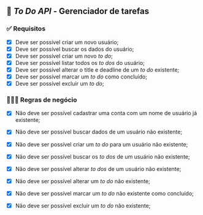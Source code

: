 ## 📃 *To Do API* - Gerenciador de tarefas

###  ✅ Requisitos

- [x] Deve ser possível criar um novo usuário;
- [x] Deve ser possível buscar os dados do usuário;
- [x] Deve ser possível criar um novo *to do*;
- [x] Deve ser possível listar todos os *to dos* do usuário;
- [x] Deve ser possível alterar o title e deadline de um *to do* existente;
- [x] Deve ser possível marcar um *to do* como concluído;
- [x] Deve ser possível excluir um *to do*;

### 👩🏽‍💼 Regras de negócio

- [x] Não deve ser possível cadastrar uma conta com um nome de usuário já existente;
- [x] Não deve ser possível buscar dados de um usuário não existente;
- [x] Não deve ser possível criar um *to do* para um usuário não existente;
- [x] Não deve ser possível buscar os *to dos* de um usuário não existente;
- [x] Não deve ser possível alterar *to dos* de um usuário não existente;
- [x] Não deve ser possível alterar um *to do* não existente; 
- [x] Não deve ser possível marcar um *to do* não existente como concluído;
- [x] Não deve ser possível excluir um *to do* não existente;

